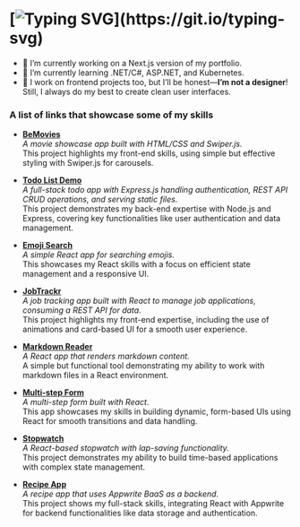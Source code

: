 
# [![Typing SVG](https://readme-typing-svg.demolab.com?font=Fira+Code&weight=600&size=32&duration=3000&pause=600&color=4E5C97&vCenter=true&width=450&height=80&lines=Hi+there!%F0%9F%91%8B+;I'm+Rachid+Yagoubi+!%F0%9F%91%8A;I'm+a+web+Developer%F0%9F%9A%80!)](https://git.io/typing-svg)


- 🔭 I’m currently working on a Next.js version of my portfolio.
- 🌱 I’m currently learning .NET/C#, ASP.NET, and Kubernetes.
- 🎨 I work on frontend projects too, but I’ll be honest—**I’m not a designer**! Still, I always do my best to create clean user interfaces.



### A list of links that showcase some of my skills 

- [**BeMovies**](https://bemovies.onrender.com)  
  *A movie showcase app built with HTML/CSS and Swiper.js.*  
  This project highlights my front-end skills, using simple but effective styling with Swiper.js for carousels.

- [**Todo List Demo**](https://todo-list-demo.onrender.com)  
  *A full-stack todo app with Express.js handling authentication, REST API CRUD operations, and serving static files.*  
  This project demonstrates my back-end expertise with Node.js and Express, covering key functionalities like user authentication and data management.

- [**Emoji Search**](https://emojisearch-db.onrender.com)  
  *A simple React app for searching emojis.*  
  This showcases my React skills with a focus on efficient state management and a responsive UI.

- [**JobTrackr**](https://jobtrackr-6b0t.onrender.com)  
  *A job tracking app built with React to manage job applications, consuming a REST API for data.*  
  This project highlights my front-end expertise, including the use of animations and card-based UI for a smooth user experience.

- [**Markdown Reader**](https://markdown-reader.onrender.com)  
  *A React app that renders markdown content.*  
  A simple but functional tool demonstrating my ability to work with markdown files in a React environment.

- [**Multi-step Form**](https://multistepform-ap6d.onrender.com)  
  *A multi-step form built with React.*  
  This app showcases my skills in building dynamic, form-based UIs using React for smooth transitions and data handling.

- [**Stopwatch**](https://stopwatch-bd8y.onrender.com)  
  *A React-based stopwatch with lap-saving functionality.*  
  This project demonstrates my ability to build time-based applications with complex state management.

- [**Recipe App**](https://recipe-react-app-va6l.onrender.com)  
  *A recipe app that uses Appwrite BaaS as a backend.*  
  This project shows my full-stack skills, integrating React with Appwrite for backend functionalities like data storage and authentication.



<!--
**Rashy-hub/Rashy-Hub** is a ✨ _special_ ✨ repository because its `README.md` (this file) appears on your GitHub profile.

Here are some ideas to get you started:


- 🌱 I’m currently learning ...
- 👯 I’m looking to collaborate on ...
- 🤔 I’m looking for help with ...
- 💬 Ask me about ...
- 📫 How to reach me: ...
- 😄 Pronouns: ...
- ⚡ Fun fact: ...
-->
